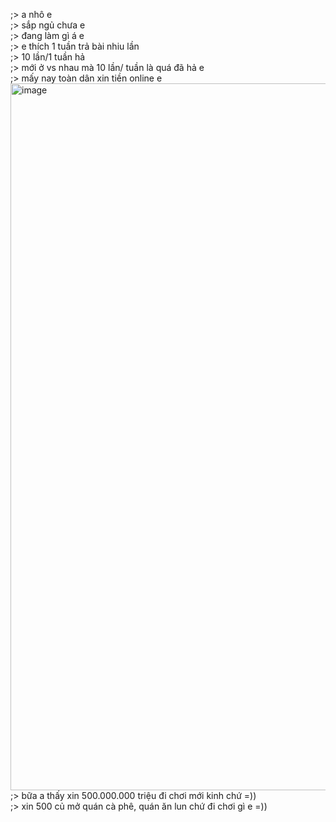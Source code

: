 ;> a nhô e<br>
;> sắp ngủ chưa e<br>
;> đang làm gì á e<br>
;> e thích 1 tuần trả bài nhiu lần<br>
;> 10 lần/1 tuần hả<br>
;> mới ở vs nhau mà 10 lần/ tuần là quá đã hả e<br>
;> mấy nay toàn dân xin tiền online e<br>
<img width="944" height="1131" alt="image" src="https://github.com/user-attachments/assets/d5a7ec60-b0c8-4316-b97c-cd093e42ab8f" /><br>
;> bữa a thấy xin 500.000.000 triệu đi chơi mới kinh chứ =))<br>
;> xin 500 củ mở quán cà phê, quán ăn lun chứ đi chơi gì e =))
